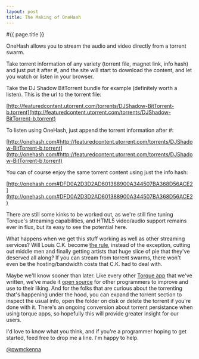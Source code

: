 ```yaml
---
layout: post
title: The Making of OneHash
---
```


#{{ page.title }}

OneHash allows you to stream the audio and video directly from a torrent swarm. 

Take torrent information of any variety (torrent file, magnet link, info hash) and just put it after #, and the site will start to download the content, and let you watch or listen in your browser. 

Take the DJ Shadow BitTorrent bundle for example (definitely worth a listen). This is the url to the torrent file:

[http://featuredcontent.utorrent.com/torrents/DJShadow-BitTorrent-b.torrent](http://featuredcontent.utorrent.com/torrents/DJShadow-BitTorrent-b.torrent)

To listen using OneHash, just append the torrent information after #:

[http://onehash.com#http://featuredcontent.utorrent.com/torrents/DJShadow-BitTorrent-b.torrent](http://onehash.com#http://featuredcontent.utorrent.com/torrents/DJShadow-BitTorrent-b.torrent)

You can of course enjoy the same torrent content using just the info hash:

[http://onehash.com#DFD0A2D3D2AD601388900A344507BA368D56ACE2](http://onehash.com#DFD0A2D3D2AD601388900A344507BA368D56ACE2)

There are still some kinks to be worked out, as we're still fine tuning Torque's streaming capabilities, and HTML5 video/audio support remains ever in flux, but its easy to see the potential here.


What happens when we get this stuff working as well as other streaming services? Will Louis C.K. become [the rule](http://theoatmeal.com/comics/music_industry), instead of the exception, cutting out middle men and finally getting artists that huge slice of pie that they've deserved all along? If you can stream from torrent swarms, there won't even be the hosting/bandwidth costs that C.K. had to deal with. 

Maybe we'll know sooner than later. Like every other [Torque app](http://torque.bittorrent.com) that we've written, we've made it [open source](https://github.com/bittorrenttorque/onehash.com) for other programmers to improve and use to their liking. And for the folks that are curious about the torrenting that's happening under the hood, you can expand the torrent section to inspect the usual info, open the folder on disk or delete the torrent if you're done with it. There's an ongoing conversion about torrent persistance when using torque apps, so hopefully this will provide greater insight for our users.

I'd love to know what you think, and if you're a programmer hoping to get started, feed free to drop me a line. I'm happy to help.

<a href="https://twitter.com/intent/user?screen_name=pwmckenna">@pwmckenna</a>